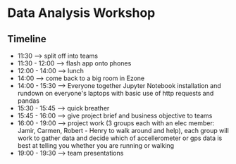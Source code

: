 # Data Analysis Workshop #
## Timeline ##
- 11:30 --> split off into teams
- 11:30 - 12:00 --> flash app onto phones
- 12:00 - 14:00 --> lunch
- 14:00 --> come back to a big room in Ezone
- 14:00 - 15:30 --> Everyone together Jupyter Notebook installation and rundown on everyone's laptops with basic use of http requests and pandas
- 15:30 - 15:45 --> quick breather
- 15:45 - 16:00 --> give project brief and business objective to teams
- 16:00 - 19:00 --> project work (3 groups each with an elec member: Jamir, Carmen, Robert - Henry to walk around and help), each group will work to gather data and decide which of accellerometer or gps data is best at telling you whether you are running or walking
- 19:00 - 19:30 --> team presentations